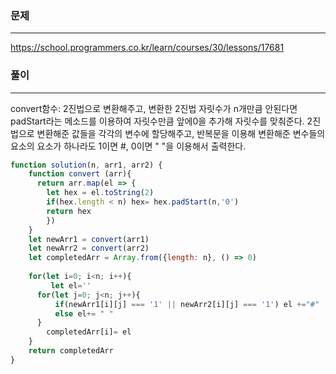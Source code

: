 ### 문제
---
https://school.programmers.co.kr/learn/courses/30/lessons/17681

### 풀이
---
convert함수:  2진법으로 변환해주고, 변환한 2진법 자릿수가 n개만큼 안된다면 padStart라는 메소드를 이용하여 자릿수만큼 앞에0을 추가해 자릿수를 맞춰준다.
2진법으로 변환해준 값들을 각각의 변수에 할당해주고, 반복문을 이용해 변환해준 변수들의 요소의 요소가 하나라도 1이면 #, 0이면 " "을 이용해서 출력한다. 
```jsx
function solution(n, arr1, arr2) {
    function convert (arr){
      return arr.map(el => {
        let hex = el.toString(2)
        if(hex.length < n) hex= hex.padStart(n,'0') 
        return hex
        })  
    }
    let newArr1 = convert(arr1)
    let newArr2 = convert(arr2)
    let completedArr = Array.from({length: n}, () => 0)
   
    for(let i=0; i<n; i++){
         let el=''
      for(let j=0; j<n; j++){
          if(newArr1[i][j] === '1' || newArr2[i][j] === '1') el +="#"
          else el+= " "
      }
        completedArr[i]= el
    }
    return completedArr
}
```
